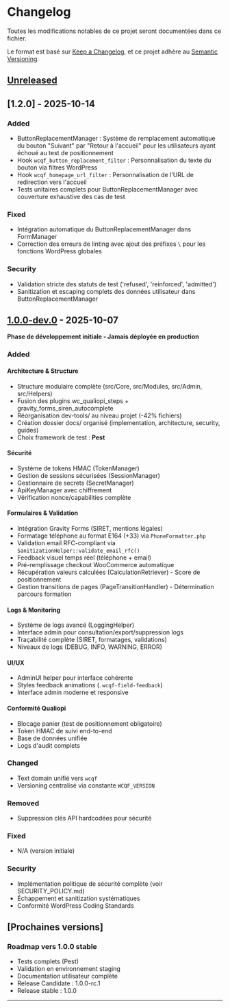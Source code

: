 # Changelog

Toutes les modifications notables de ce projet seront documentées dans ce fichier.

Le format est basé sur [Keep a Changelog](https://keepachangelog.com/fr/1.0.0/),
et ce projet adhère au [Semantic Versioning](https://semver.org/lang/fr/).

## [Unreleased]

## [1.2.0] - 2025-10-14

### Added

- ButtonReplacementManager : Système de remplacement automatique du bouton "Suivant" par "Retour à l'accueil" pour les utilisateurs ayant échoué au test de positionnement
- Hook `wcqf_button_replacement_filter` : Personnalisation du texte du bouton via filtres WordPress
- Hook `wcqf_homepage_url_filter` : Personnalisation de l'URL de redirection vers l'accueil
- Tests unitaires complets pour ButtonReplacementManager avec couverture exhaustive des cas de test

### Fixed

- Intégration automatique du ButtonReplacementManager dans FormManager
- Correction des erreurs de linting avec ajout des préfixes `\` pour les fonctions WordPress globales

### Security

- Validation stricte des statuts de test ('refused', 'reinforced', 'admitted')
- Sanitization et escaping complets des données utilisateur dans ButtonReplacementManager

## [1.0.0-dev.0] - 2025-10-07

**Phase de développement initiale - Jamais déployée en production**

### Added

#### Architecture & Structure

- Structure modulaire complète (src/Core, src/Modules, src/Admin, src/Helpers)
- Fusion des plugins wc_qualiopi_steps + gravity_forms_siren_autocomplete
- Réorganisation dev-tools/ au niveau projet (-42% fichiers)
- Création dossier docs/ organisé (implementation, architecture, security, guides)
- Choix framework de test : **Pest**

#### Sécurité

- Système de tokens HMAC (TokenManager)
- Gestion de sessions sécurisées (SessionManager)
- Gestionnaire de secrets (SecretManager)
- ApiKeyManager avec chiffrement
- Vérification nonce/capabilities complète

#### Formulaires & Validation

- Intégration Gravity Forms (SIRET, mentions légales)
- Formatage téléphone au format E164 (+33) via `PhoneFormatter.php`
- Validation email RFC-compliant via `SanitizationHelper::validate_email_rfc()`
- Feedback visuel temps réel (téléphone + email)
- Pré-remplissage checkout WooCommerce automatique
- Récupération valeurs calculées (CalculationRetriever) - Score de positionnement
- Gestion transitions de pages (PageTransitionHandler) - Détermination parcours formation

#### Logs & Monitoring

- Système de logs avancé (LoggingHelper)
- Interface admin pour consultation/export/suppression logs
- Traçabilité complète (SIRET, formatages, validations)
- Niveaux de logs (DEBUG, INFO, WARNING, ERROR)

#### UI/UX

- AdminUI helper pour interface cohérente
- Styles feedback animations (`.wcqf-field-feedback`)
- Interface admin moderne et responsive

#### Conformité Qualiopi

- Blocage panier (test de positionnement obligatoire)
- Token HMAC de suivi end-to-end
- Base de données unifiée
- Logs d'audit complets

### Changed

- Text domain unifié vers `wcqf`
- Versioning centralisé via constante `WCQF_VERSION`

### Removed

- Suppression clés API hardcodées pour sécurité

### Fixed

- N/A (version initiale)

### Security

- Implémentation politique de sécurité complète (voir SECURITY_POLICY.md)
- Échappement et sanitization systématiques
- Conformité WordPress Coding Standards

## [Prochaines versions]

### Roadmap vers 1.0.0 stable

- Tests complets (Pest)
- Validation en environnement staging
- Documentation utilisateur complète
- Release Candidate : 1.0.0-rc.1
- Release stable : 1.0.0

---

[Unreleased]: https://github.com/SrGabrysh/wc_qualiopi_formation/compare/v1.0.0-dev.0...HEAD
[1.0.0-dev.0]: https://github.com/SrGabrysh/wc_qualiopi_formation/releases/tag/v1.0.0-dev.0
